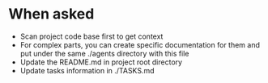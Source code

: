 # When asked
* Scan project code base first to get context
* For complex parts, you can create specific documentation for them and put under the same ./agents directory with this file
* Update the README.md in project root directory
* Update tasks information in ./TASKS.md